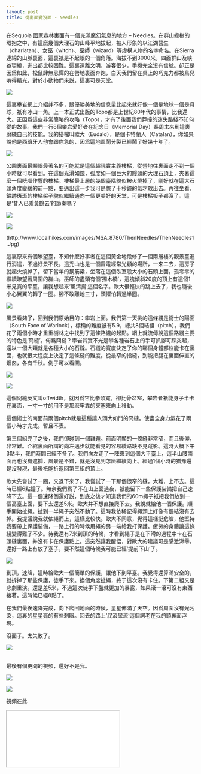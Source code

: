 ```yaml
---
layout: post
title: 從南面變沒面 - Needles
---
```

<p>在Sequoia 國家森林裏面有一個充滿魔幻氣息的地方 – Needles。在群山綠樹的環抱之中，有這麽幾個大理石的山峰平地拔起，被人形象的以江湖醫生（charlatan）、女巫（witch）、巫師（wizard）等虛構人物的名字命名。在Sierra連綿的山脈裏面，這裏衹是不起眼的一個角落。海拔不到3000米，四面群山及峽谷環繞，進出都比較困難。這裏遠離文明，游客很少，手機完全沒有信號。卻正是因爲如此，松鼠肆無忌憚的在營地裏面奔跑，白天我們留在桌上的巧克力都被鳥兒啃得精光，對於小動物們來説，這裏可是天堂。</p>
<p><img  src="/content/images/2014needles/p1000413.jpg" ></p>
<p>這裏攀岩網上介紹并不多，跟優勝美地的信息量比起來就好像一個是地球一個是月球，衹有冰山一角。上一本正式出版的Topo都是上世紀80年代的事情，比我還大。正因爲這些非常簡略的攻略（Topo），才有了後面我們莽撞的迷失路綫不知何從的故事。我們一行8個攀岩愛好者在紀念日（Memorial Day）長周末來到這裏磨練自己的技能。我的搭檔叫歐大（Eudald），是個卡特蘭人（Catalan），你如果說他是西班牙人他會跟你急的，因爲這地區鬧分裂已經鬧了好幾十年了。</p>
<p><img  src="/content/images/2014needles/sdc13790.jpg" ></p>
<p>公園裏面最顯眼最著名的可能就是這個超現實主義樓梯，從營地往裏面走不到一個小時就可以看到。在這個光滑如鏡，弧度如一個巨大的饅頭的大理石頂上，夾著這麽一個咣噹作響的樓梯。樓梯最上層的幾個臺階貌似被火燒掉了，剛好就在這大石頭角度變緩的前一點，要邁出這一步我可是憋了十秒鐘的氣才敢出去。再往坐看，鏽跡斑斑的樓梯架子貌似繼續通向一個更美好的天堂，可是樓梯板子都沒了。這是‘昔人已乘黃鶴去’的節奏嗎？</p>
<p><img  src="/content/images/2014needles/sdc13735.jpg" ></p>
<p><img  src="/content/images/2014needles/thenneedles1.jpg" ></p>
<p>(http://www.localhikes.com/images/MSA_8780/ThenNeedles/ThenNeedles1.Jpg)</p>
<p>這裏原來有個瞭望臺，不知什麽好事者在這個黃金地段修了一個兩層樓的觀景臺進行消遣，不過好景不長。這禿山也是一個雷電經常光顧的場所，一來二去，這房子就起火燒掉了。留下當年的鋼筋梁，坐落在這個臥室般大小的石頭上面，孤零零的繼續瞭望著周圍的群山。巫師的盡頭有個‘獨木橋’，這塊傾斜20度的頂上有這個1米見寬的平臺，讓我想起來‘風清揚’這個名字。歐大很輕快的跳上去了，我也隨後小心翼翼的轉了一圈。腳不敢離地三寸，頭懼怕轉過半圈。</p>
<p><img  src="/content/images/2014needles/p1000423.jpg" ></p>
<p>風景看夠了，回到我們原始目的：攀岩上面。我們第一天挑的這條綫是術士的陽面（South Face of Warlock），標稱的難度衹有5.9，總共8個結組（pitch）。我們花了兩個小時才重重樹林之中找到了這條路綫的起點。網上就流傳說這個路綫主要的特色是‘冏縫’。何爲冏縫？攀岩其實不光是攀各種岩石上的手可抓腳可踩突起，還以一個大類就是各種大小的石縫。石縫的寬度決定了你的哪個身體部位能卡在裏面，也就很大程度上決定了這條縫的難度。從最窄的指縫，到能把腿在裏面伸直的烟囪，各有千秋。例子可以看圖。</p>
<p><img  src="/content/images/2014needles/sdc13798.jpg" ></p>
<p><img  src="/content/images/2014needles/p1000474.jpg" ></p>
<p>這個冏縫英文叫offwidth，就因爲它比拳頭寬，卻比骨盆窄，攀岩者衹能身子半卡在裏面，一寸一寸的用不是那麽牢靠的夾塞來向上移動。</p>
<p></p>
<p>這個術士的南面前兩個pitch就是這種讓人頭大如鬥的冏縫。使盡全身力氣花了兩個小時才完成。暫且不表。</p>
<p>第三個組完了之後，我們卻碰到一個難題。前面明顯的一條縫非常窄，而且後仰，非常難。介紹裏面所謂的向左邁步就能看見的容易綫路缺不見蹤影。這時大概下午3點半，我們時間已經不多了。我們向左走了一陣來到這個大平臺上，這半山腰南面再也沒有遮攔，風景是不錯，就是沒見到怎麽繼續向上。經過1個小時的猶豫還是沒發現，最後衹能折返回第三組的頂上。</p>
<p>歐大先嘗試了一圈，又退下來了。我嘗試了一下那個很窄的縫，太難，上不去。這時已經6點鐘了。無奈我們爲了不在山上面過夜，衹能留下一些保護裝備把自己速降下去。這一個速降倒還好説，到底之後才知道我們的60m繩子衹把我們放到一個高臺上面，要下去還差5米。歐大并不想直接爬下去。我說就給他一個保護。順手開始扯繩。扯到一半繩子突然不動了。這時我依稀記得繩頭上好像有個結沒有去掉。我提議說我就依繩而上，這樣比較快。歐大不同意，覺得這樣挺危險，他堅持我要帶上保護裝備，一路上行的時候用繩的另一端給我打保護。疲勞的身體讓這條綫變得難了不少。待我還有7米到頂的時候，才看到繩子是在下滑的過程中卡在石頭縫裏面，并沒有卡在保護點上。這突然讓我醒悟，對歐大的建議可是感激涕零。還好一路上有放了塞子，要不然這個時候我可能已經‘提前下山’了。</p>
<p><img  src="/content/images/2014needles/p1000424.jpg" ></p>
<p>到頂，速降，這時給歐大一個簡單的保護，讓他下到平臺。我覺得還算滿安全的，就拆掉了那些保護，徒手下來。換個角度扯繩，終于這次沒有卡住。下第二組又是悲劇重演。還是差5米，不過這次徒手下盤就更加的暴露，如果滾一滾可沒有東西接著。這時候已經8點了。</p>
<p>在我們最後速降完成，向下爬回地面的時候，星星佈滿了天空。因爲周圍沒有光污染，這裏的星星亮的有些刺眼。回去的路上‘屁滾尿流’這個詞老在我的頭裏面浮現。</p>
<p>沒面子。太失敗了。</p>
<p><img  src="/content/images/2014needles/needles_pano-001.jpg" ></p>
<p><br>最後有個更冏的視頻，還好不是我。</p>
<p><img  src="/content/images/2014needles/sdc13781.jpg" ></p>
<p><img  src="/content/images/2014needles/p1000461.jpg" ></p>
<p>視頻在此</p>
<p><iframe allowfullscreen="true"  src="/content/images/2014needles/SDC13799_2.mp4" ></iframe></p>
